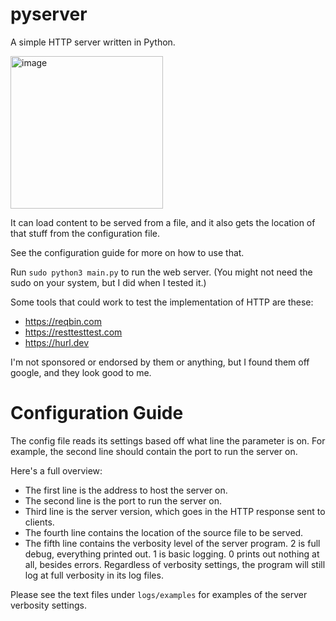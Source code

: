 # pyserver
A simple HTTP server written in Python.

<img width="244" alt="image" src="https://github.com/Killaship/pyserver/assets/69988679/cc924298-6889-4e7e-8a95-b57add1c49f0">

It can load content to be served from a file, and it also gets the location of that stuff from the configuration file.

See the configuration guide for more on how to use that.

Run ```sudo python3 main.py``` to run the web server. (You might not need the sudo on your system, but I did when I tested it.)

Some tools that could work to test the implementation of HTTP are these: 
- https://reqbin.com
- https://resttesttest.com
- https://hurl.dev


I'm not sponsored or endorsed by them or anything, but I found them off google, and they look good to me.

# Configuration Guide
The config file reads its settings based off what line the parameter is on. For example, the second line should contain the port to run the server on.

Here's a full overview:

- The first line is the address to host the server on. 
- The second line is the port to run the server on.
- Third line is the server version, which goes in the HTTP response sent to clients.
- The fourth line contains the location of the source file to be served.
- The fifth line contains the verbosity level of the server program. 2 is full debug, everything printed out. 1 is basic logging. 0 prints out nothing at all, besides errors. Regardless of verbosity settings, the program will still log at full verbosity in its log files.

Please see the text files under ```logs/examples``` for examples of the server verbosity settings.
